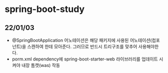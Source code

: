 # spring-boot-study


## 22/01/03
 - @SpringBootApplication 어노테이션은 해당 패키지에 사용된 어노테이션(컴포넌트)을 스캔하여 한데 모아준다. 
 그러므로 반드시 트리구조를 맞추어 사용해야한다.
 - porm.xml dependency에 spring-boot-starter-web 라이브러리를 업데이트 시켜야 내장 톰캣(was) 작동
 
